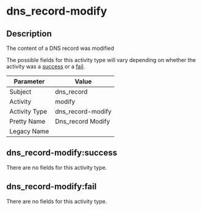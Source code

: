 dns_record-modify
=================

Description
-----------
The content of a DNS record was modified

The possible fields for this activity type will vary depending on whether the activity was a [success](#dns_record-modifysuccess) or a [fail](#dns_record-modifyfail).

| Parameter     | Value             |
| ------------- | ----------------- |
| Subject       | dns_record        |
| Activity      | modify            |
| Activity Type | dns_record-modify |
| Pretty Name   | Dns_record Modify |
| Legacy Name   |                   |

dns_record-modify:success
-------------------------

There are no fields for this activity type.


dns_record-modify:fail
----------------------

There are no fields for this activity type.
